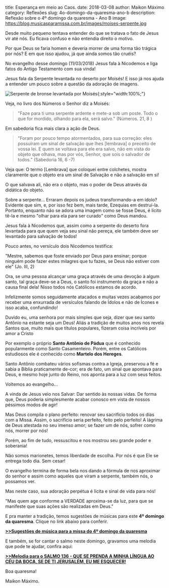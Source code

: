 ﻿title: Esperança em meio ao Caos.
date: 2018-03-08
author: Maikon Máximo
category: Reflexões
slug: 4o-domingo-da-quaresma-ano-b
description: Reflexão sobre o 4º domingo da quaresma - Ano B
image: https://blog.musicasparamissa.com.br/images/moises-serpente.jpg


Desde muito pequeno tentava entender do que se tratava o fato de Jesus vir até nós. Eu ficava confuso e não entendia direito o motivo. 

Por que Deus se faria homem e deveria morrer de uma forma tão trágica por nós? E em que isso ajudou, já que ainda somos tão cruéis? 

No evangelho desse domingo (11/03/2018) Jesus fala à Nicodemos e liga fatos do Antigo Testamento com sua vinda! 

Jesus fala da Serpente levantada no deserto por Moisés! E isso já nos ajuda a entender um pouco sobre a questão da adoração de imagens. 

![Serpente de bronse levantada por Moisés](/images/moises-serpente.jpg){:style="width:100%;"}

Veja, no livro dos Números o Senhor diz a Moisés:

> "Faze para ti uma serpente ardente e mete-a sob um poste. Todo o que for mordido, olhando para ela, será salvo."
(Números. 21, 8 )

Em sabedoria fica mais clara a ação de Deus.

>"Foram por pouco tempo atormentados, para sua correção: eles possuíram um sinal de salvação que lhes [lembrava] o preceito de vossa lei.
E quem se voltava para ele era salvo, não em vista do objeto que olhava, mas por vós, Senhor, que sois o salvador de todos."
(Sabedoria 16, 6 -7)

Veja que: 
O termo [Lembrava] que coloquei entre colchetes, mostra claramente que o objeto era um sinal de Salvação e não a salvação em si! 

O que salvava ali, não era o objeto, mas o poder de Deus através da didática do objeto.

Sobre a serpente... Erraram depois os judeus transformando-a em ídolo? Evidente que sim, e, por isso fez bem, mais tarde, Ezequias em destruí-la.
Portanto, enquanto não se adora uma imagem como se fosse Deus, é lícito tê-la e mesmo "olhar para ela para ser curado" como Deus mandou.

Jesus fala à Nicodemos que, assim como a serpente do deserto fora levantada para que quem veja seu sinal não pereça, ele também deve ser levantado para salvação de todos! 

Pouco antes, no versículo dois Nicodemos testifica:

"Mestre, sabemos que foste enviado por Deus para ensinar; porque ninguém pode fazer estes milagres que tu fazes, se Deus não estiver com ele" (Jo. III, 2)

Ora, se uma pessoa alcançar uma graça através de uma devoção à algum santo, tal graça deve-se a Deus, o santo foi instrumento da graça e não a causa final dela! Nisso todos nós Católicos estamos de acordo.

Infelizmente somos seguidamente atacados e muitas vezes acabamos por receber uma enxurrada de versículos falando de Ídolos e não de Ícones e isso acaba, confundindo! 

Duvido eu, uma senhora por mais simples que seja, dizer que seu santo Antônio na estante seja um Deus! Aliás a tradição de muitos anos nos revela Santos que, muito mais que títulos populares, fizeram coisa incríveis por amor a Cristo

Por exemplo o próprio **Santo Antônio de Pádua** que é conhecido popularmente como Santo Casamenteiro. Porém, entre os Católicos estudiosos ele é conhecido como **Martelo dos Hereges**.

Santo Antônio combateu vários sofismas contra a Igreja,
preservou a fé e sabia a Bíblia praticamente de-cor; era de fato, um sinal que apontava para Deus, e mesmo hoje junto do Reino, nos aponta para a luz com seus feitos.

Voltemos ao evangelho...

A vinda de Jesus veio nos Salvar: Dar sentido às nossas vidas. De forma que, Deus poderia simplesmente acabar conosco em vista de nossos péssimos modos de agir!

Mas Deus compila o plano perfeito: renovar seu sacrifício todos os dias com a Missa. Assim, o sacrifício seria perfeito, feito pelo perfeito! A lágrima de Deus atestada no seu imenso amor; se fazer um de nós, sofrer como nós, morrer por nós! 

Porém, ao fim de tudo, ressuscitou e nos mostrou seu grande poder e soberania!

Não somos marionetes, temos liberdade de escolha. Por nós é que Ele se entrega todo dia. Sem cesar! 

O evangelho termina de forma bela nos dando a fórmula de nos aproximar do senhor e assim como aqueles que viram a serpente, também nós, o possamos ver.

Mas neste caso, sua adoração perpétua é lícita e sinal de vida para nós!

"Mas quem age conforme a VERDADE
aproxima-se da luz, 
para que se manifeste 
que suas ações são realizadas em Deus."

E pra manter a tradição, temos sugestões de músicas para este **4º domingo da quaresma**.
Clique no link abaixo para conferir.

**[>>Sugestões de música para a missa do 4º domingo da quaresma](https://musicasparamissa.com.br/sugestoes-para/4o-domingo-da-quaresma-ano-b/)**

E também, se for cantar o salmo neste domingo, gravamos uma melodia que pode te ajudar,
confira aqui:

**[>>Melodia para o SALMO 136 - QUE SE PRENDA A MINHA LÍNGUA AO CÉU DA BOCA, SE DE TI JERUSALÉM, EU ME ESQUECER!](https://musicasparamissa.com.br/musica/salmo-136-que-se-prenda-a-minha-lingua-ao-ceu-da-boca-se-de-ti-jerusalem-eu-me-esquecer/)**

Boa quaresma!

Maikon Máximo.
